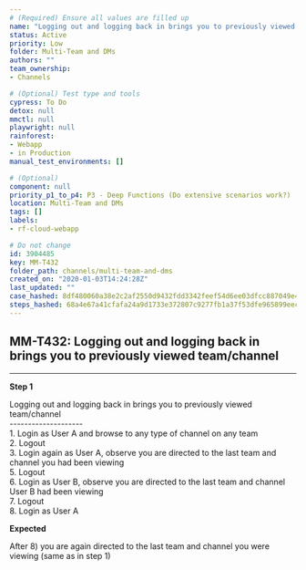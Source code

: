 ```yaml
---
# (Required) Ensure all values are filled up
name: "Logging out and logging back in brings you to previously viewed team/channel"
status: Active
priority: Low
folder: Multi-Team and DMs
authors: ""
team_ownership: 
- Channels

# (Optional) Test type and tools
cypress: To Do
detox: null
mmctl: null
playwright: null
rainforest: 
- Webapp
- in Production
manual_test_environments: []

# (Optional)
component: null
priority_p1_to_p4: P3 - Deep Functions (Do extensive scenarios work?)
location: Multi-Team and DMs
tags: []
labels: 
- rf-cloud-webapp

# Do not change
id: 3904485
key: MM-T432
folder_path: channels/multi-team-and-dms
created_on: "2020-01-03T14:24:28Z"
last_updated: ""
case_hashed: 8df480060a38e2c2af2550d9432fdd3342feef54d6ee03dfcc887049e455e32344dc61cf7d936ac614227ddf99405904
steps_hashed: 68a4e67a41cfafa24a9d1733e372807c9277fb1a37f53dfe965899eeced2d1f63c41a2ba8ad8df8686814647543d5c1f
---
```


## MM-T432: Logging out and logging back in brings you to previously viewed team/channel

---

**Step 1**

Logging out and logging back in brings you to previously viewed team/channel\
\--------------------\
1\. Login as User A and browse to any type of channel on any team\
2\. Logout\
3\. Login again as User A, observe you are directed to the last team and channel you had been viewing\
5\. Logout\
6\. Login as User B, observe you are directed to the last team and channel User B had been viewing\
7\. Logout\
8\. Login as User A

**Expected**

After 8) you are again directed to the last team and channel you were viewing (same as in step 1)

